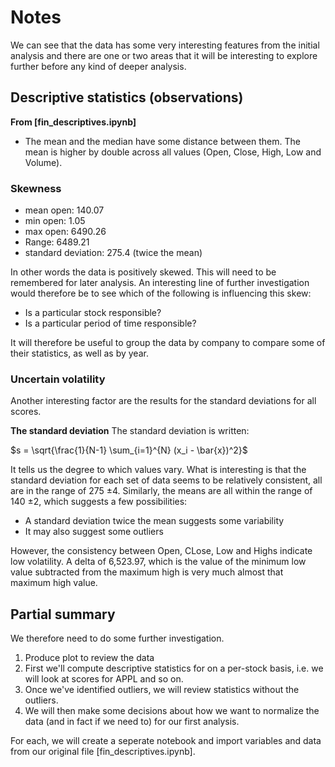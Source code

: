 # Notes
We can see that the data has some very interesting features from the initial analysis and there are one or two areas that it will be interesting to explore further before any kind of deeper analysis.

## Descriptive statistics (observations)

**From [fin_descriptives.ipynb]** 
- The mean and the median have some distance between them. The mean is higher by double across all values (Open, Close, High, Low and Volume).

### Skewness
- mean open: 140.07
- min open: 1.05
- max open: 6490.26
- Range: 6489.21
- standard deviation: 275.4 (twice the mean)
 
In other words the data is positively skewed. This will need to be remembered for later analysis. An interesting line of further investigation would therefore be to see which of the following is influencing this skew:

- Is a particular stock responsible?
- Is a particular period of time responsible?

It will therefore be useful to group the data by company to compare some of their statistics, as well as by year. 

### Uncertain volatility
Another interesting factor are the results for the standard deviations for all scores. 

**The standard deviation**
The standard deviation is written:

$s = \sqrt{\frac{1}{N-1} \sum_{i=1}^{N} (x_i - \bar{x})^2}$

It tells us the degree to which values vary. What is interesting is that the standard deviation for each set of data seems to be relatively consistent, all are in the range of 275 $\pm 4$. Similarly, the means are all within the range of 140 $\pm 2$, which suggests a few possibilities:

- A standard deviation twice the mean suggests some variability
- It may also suggest some outliers

However, the consistency between Open, CLose, Low and Highs indicate low volatility. A delta of 6,523.97, which is the value of the minimum low value subtracted from the maximum high is very much almost that maximum high value. 

## Partial summary

We therefore need to do some further investigation. 

1. Produce plot to review the data
2. First we'll compute descriptive statistics for on a per-stock basis, i.e. we will look at scores for APPL and so on.
2. Once we've identified outliers, we will review statistics without the outliers.
3. We will then make some decisions about how we want to normalize the data (and in fact if we need to) for our first analysis.

For each, we will create a seperate notebook and import variables and data from our original file [fin_descriptives.ipynb].